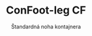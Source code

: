 ---
title: "ConFoot-leg CF"
subtitle: "Štandardná noha kontajnera"
mainImage: "/images/products/confoot-leg-cf-main.jpg"
gallery:
  - "/images/products/confoot-leg-cf-1.jpg"
  - "/images/products/confoot-leg-cf-2.jpg"
  - "/images/products/confoot-leg-cf-3.jpg"
shortDescription: "ConFoot-leg CF je naším štandardným riešením pre nohy kontajnerov, ideálnym pre bežné operácie manipulácie s kontajnermi."
technicalDescription: "ConFoot-leg CF disponuje robustným dizajnom optimalizovaným pre štandardné nákladné kontajnery, s naším patentovaným systémom uchytenia pre rýchle nasadenie."
videoID: "C2KwnEb-npU"
specifications:
  - name: "Hmotnosť"
    value: "24 kg"
  - name: "Nosnosť"
    value: "34 tons"
  - name: "Rozmery"
    value: "45 × 30 × 25 cm"
  - name: "Materiál"
    value: "Oceľ vysokej kvality"
  - name: "Rozsah výšky"
    value: "1,043 mm až 1,448 mm"
price: "3.600 EUR excl. VAT"
priceVAT: "4.356 EUR VAT included"
pricingNotes: "Hromadné ceny sú k dispozícii pre prevádzkovateľov flotily. Kontaktujte nás pre podrobnosti."
buyLink: "/contact"
howToUse: |
  1. Pripojte CF nohu na odliatok rohu kontajnera
  2. Zabezpečte uzamykací mechanizmus
  3. Opakujte pre všetky potrebné rohy
  4. Skontrolujte stabilitu pred pokračovaním operácií
benefits:
  - title: "Prevádzková efektívnosť"
    description: "Urychľuje procesy manipulácie s kontajnermi, čím znižuje časy nakladania a vykládania"
  - title: "Znížená potreba vybavenia"
    description: "Znižuje závislosť od žeriavov a zdvíhacích zariadení, čím znižuje prevádzkové náklady"
  - title: "Prispôsobiteľnosť"
    description: "Funguje v rôznych operačných prostrediach, od prístavov po sklady"
  - title: "Trvácnosť"
    description: "Navrhnutý tak, aby odolal náročnej priemyselnej prevádzke s minimálnou údržbou"
  - title: "Vplyv na životné prostredie"
    description: "Znižuje emisie oxidu uhličitého odstránením potreby ťažkých strojov a zariadení s vysokou spotrebou paliva"
  - title: "Zvýšenie bezpečnosti"
    description: "Stabilizuje kontajnery počas manipulácie, čím znižuje riziko nehôd a poškodenia nákladu"
articleContent: |
  ## Čo je ConFoot-leg CF?

  ConFoot-leg CF je moderný a ľahký systém navrhnutý tak, aby uľahčil a zefektívnil manipuláciu s kontajnermi. Tieto nohy kontajnerov poskytujú prenosnú a jednoduchú alternatívu k použitiu ťažkej techniky pri nakladaní a vykladaní štandardných lodných kontajnerov. Táto technológia je navrhnutá pre obsluhu jednou osobou, čím ponúka nákladovo efektívne a flexibilné riešenie pre rôzne odvetvia.

  ## Ako to funguje

  ConFoot-leg CF odstraňuje potrebu žeriavov, vysokozdvižných vozíkov alebo iného veľkého vybavenia počas manipulácie s kontajnermi. Jeho dizajn umožňuje firmám znížiť prevádzkové náklady, ušetriť čas a zvýšiť flexibilitu logistiky. Zjednodušením manipulácie a prepravy tovaru zvyšuje spoľahlivosť a efektívnosť globálneho dodávateľského reťazca.

  ## Ako funguje ConFoot-leg CF

  ### Základný mechanizmus

  ConFoot-leg CF využíva jednoduchý, no účinný dizajn. Nohy sa pevne pripevňujú k rohom štandardných lodných kontajnerov pomocou silného upínacieho systému, ktorý zaručuje stabilitu. Vyrobené z ľahkých, ale odolných materiálov, každá noha váži len 24 kg, čo uľahčuje manipuláciu jednou osobou. Proces uchytenia je efektívny, umožňujúc rýchlu inštaláciu bez potreby špeciálnych nástrojov alebo ťažkej techniky. Po inštalácii vytvárajú nohy stabilnú platformu pre nakladanie, vykladanie alebo dočasné uskladnenie kontajnerov.

  Výšku nôh je možné nastavovať od 1,043 mm do 1,448 mm. Tento nastaviteľný rozsah podporuje rôzne prevádzkové požiadavky a zabezpečuje, že systém funguje s rôznymi veľkosťami kontajnerov a v rôznych prostrediach. Táto všestrannosť uľahčuje manipuláciu s kontajnermi v rôznych logistických nastaveniach, vrátane prístavov a skladov.

  ### Výhody mechanizmu

  1. Znižuje závislosť od ťažkej techniky: ConFoot-leg CF odstraňuje potrebu žeriavov alebo vysokozdvižných vozíkov, čím znižuje prevádzkové náklady a znižuje vplyv na životné prostredie.
  2. Zvýšenie bezpečnosti: Systém stabilizuje kontajnery počas manipulácie, čím znižuje pravdepodobnosť nehôd alebo poškodenia.
  3. Zvyšuje efektívnosť: Vďaka ľahkému dizajnu a jednoduchej inštalácii môžu operácie prebiehať rýchlejšie, aj v oblastiach s obmedzenou infraštruktúrou.
  4. Zvyšuje prenosnosť: Nohy sa ľahko prenášajú a môžu byť použité na vzdialených miestach, čo ich robí vhodnými pre rôzne odvetvia a aplikácie.

  ## Aplikácie ConFoot-leg CF

  ### Kde sa ConFoot-leg CF používa
  ConFoot-leg CF výrazne zlepšuje operácie v oblasti logistiky a dopravy, meniac spôsob, akým sa manipulácia s kontajnermi uskutočňuje. Jeho ľahký, prenosný dizajn umožňuje nakladanie, vykladanie a premiestňovanie kontajnerov bez potreby žeriavov alebo vysokozdvižných vozíkov. To je obzvlášť užitočné vo vzdialených oblastiach alebo na miestach, kde nie je k dispozícii ťažká technika, čím sa zjednodušujú procesy a znižujú náklady. Zároveň pomáha prístavom, skladom a distribučným centrom fungovať efektívnejšie znižovaním času a pracovných síl potrebných na manipuláciu s kontajnermi.

  ### Malé miesta, kde nie je možné použiť žeriavy
  ConFoot-leg CF je praktickou voľbou pre malé miesta, kde nie je možné použiť žeriavy, napríklad prístavy, sklady a distribučné centrá. Poskytuje spoľahlivé a nákladovo efektívne riešenie pre manipuláciu s kontajnermi v týchto prostrediach, čo ho robí ideálnou voľbou pre podniky, ktoré potrebujú prepravovať a uskladňovať tovar vo vzdialených lokalitách.

  ### Modulárna výstavba a skladovanie zariadení
  ConFoot-leg CF je praktickou voľbou pre modulárne stavebné projekty, ktoré ponúkajú spoľahlivé riešenia pre dočasné nastavenia. Stavebné tímy ho využívajú na bezpečné a efektívne uskladnenie a prepravu nástrojov, strojov a prefabrikovaných materiálov. Jeho prenosnosť a jednoduchosť ho robia ideálnym pre stavebné miesta, ktoré vyžadujú rýchle zostavenie a rozobranie. Okrem toho zabezpečuje bezpečné uskladnenie zariadení používaných v modulárnych zdravotníckych zariadeniach, čo umožňuje rýchle nasadenie v rôznych prostrediach.

  Adaptabilný a efektívny dizajn ConFoot-leg CF z neho robí vyhľadávanú voľbu v rôznych odvetviach, zlepšujúc pracovné postupy a maximalizujúc využitie zdrojov.

  ### Výhody a obmedzenia

  #### Výhody

  ConFoot-leg CF poskytuje niekoľko významných výhod pri manipulácii s kontajnermi. Jeho ľahký dizajn, kde každá noha váži len 24 kg, uľahčuje jeho prepravu a inštaláciu. Každá noha dokáže uniesť až 30 ton, čím poskytuje silnú stabilitu, ktorá vyhovuje rôznym logistickým operáciám. Nastaviteľný rozsah výšky (1,043 mm – 1,448 mm) umožňuje uspokojiť rôzne potreby kontajnerov, čo zvyšuje jeho všestrannosť. Jeho prenosný charakter znižuje potrebu ťažkej techniky, ako sú žeriavy alebo vysokozdvižné vozíky, čo vedie k značným úsporám nákladov a zlepšenej prevádzkovej efektívnosti. Okrem toho jeho ekologický dizajn znižuje emisie oxidu uhličitého, čo je v súlade s úsilím o udržateľnosť.

  #### Obmedzenia

  Napriek svojim výhodám má ConFoot-leg CF určité nevýhody. Je kompatibilný iba s konkrétnymi typmi kontajnerov, čo môže obmedziť jeho použitie v niektorých logistických scenároch. Okrem toho, aj keď je manuálny proces inštalácie jednoduchý, nemusí sa dobre integrovať do vysoko automatizovaných pracovných tokov, čo môže vytvárať potenciálne výzvy pre operácie, ktoré sa silno spoliehajú na mechanizáciu. Tieto faktory by mali byť starostlivo zvážené pri plánovaní použitia ConFoot-leg CF v zložitých systémoch dodávateľského reťazca.

  ## Budúce vývojové smerovania

  ### Súčasný výskum
  Výskumníci pracujú na zlepšení štrukturálnych schopností ConFoot-leg CF. Ich cieľom je zvýšiť jeho nosnosť nad súčasný limit 30 ton, aby zvládal aj ťažšie nákladné kontajnery. Úsilie sa tiež zameriava na optimalizáciu zloženia materiálov tak, aby bol produkt odolnejší, pričom zostáva ľahký a prenosný. Okrem toho sa vyvíjajú možnosti prispôsobenia pre uspokojenie špecifických potrieb odvetvia, napríklad na manipuláciu s kontajnermi s unikátnymi rozmermi alebo špecializovanými typmi nákladu.

  ### Perspektívne inovácie
  Budúce vývojové smerovania pre ConFoot-leg CF zahŕňajú pridanie technológie IoT (Internet vecí), ktorá umožní monitorovanie stability a polohy kontajnera v reálnom čase. Táto funkcia by umožnila operátorom diaľkovo sledovať stav kontajnera, čím by sa zvýšila bezpečnosť a efektívnosť. Ďalšou plánovanou inováciou je automatizácia, ktorá zahŕňa navrhovanie samo-nastavovacích nôh, ktoré sa môžu automaticky prispôsobiť a stabilizovať kontajnery. To by znížilo potrebu manuálnych úprav. Tieto pokroky majú za cieľ minimalizovať prestoje a zjednodušiť logistické procesy.

  Tieto technologické aktualizácie pomôžu ConFoot-leg CF udržať si vedúcu pozíciu v oblasti manipulácie s kontajnermi. Nastavujú nové štandardy pre efektívnosť a inovácie v logistickom priemysle.
---